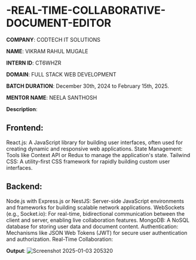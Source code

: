 # -REAL-TIME-COLLABORATIVE-DOCUMENT-EDITOR

**COMPANY**: CODTECH IT SOLUTIONS

**NAME**: VIKRAM RAHUL MUGALE

**INTERN ID**: CT6WHZR

**DOMAIN**: FULL STACK WEB DEVELOPMENT

**BATCH DURATION**: December 30th, 2024 to February 15th, 2025.

**MENTOR NAME**: NEELA SANTHOSH

**Description**:

## Frontend:
React.js: A JavaScript library for building user interfaces, often used for creating dynamic and responsive web applications.
State Management: Tools like Context API or Redux to manage the application's state.
Tailwind CSS: A utility-first CSS framework for rapidly building custom user interfaces.

## Backend:
Node.js with Express.js or NestJS: Server-side JavaScript environments and frameworks for building scalable network applications.
WebSockets (e.g., Socket.io): For real-time, bidirectional communication between the client and server, enabling live collaboration features.
MongoDB: A NoSQL database for storing user data and document content.
Authentication: Mechanisms like JSON Web Tokens (JWT) for secure user authentication and authorization.
Real-Time Collaboration:

**Output**:
![Screenshot 2025-01-03 205320](https://github.com/user-attachments/assets/8502d7f3-d6b1-478a-a29b-d21c9bf560a0)

